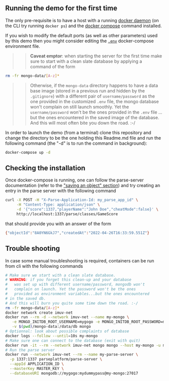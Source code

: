 
## Running the demo for the first time

The only pre-requisite is to have a host with a running
[docker daemon](https://docs.docker.com/)
(on the CLI try running `docker ps`) and the
[docker compose](https://docs.docker.com/compose/)
command installed.

If you wish to modify the default ports (as well as other parameters) used by
this demo then you might consider editing the [`.env`](.env) docker-compose
environment file.

>>**Caveat emptor**:
>>when starting the server for the first time make sure to
  start with a clean slate database by applying a command of the form

  ```bash
  rm -fr mongo-data/[A-z]*
  ```

>>Otherwise, if the `mongo-data` directory happens to have a data base image
(stored in a previous run and hidden by the `.gitignore`) with a different
pair of `username/password` as the one provided in the customized `.env` file,
the mongo database won't complain on still launch smoothly.
Yet the `username/password` won't be the ones provided in the `.env` file
... but the ones encountered in the saved image of the database.
And this will most often bite you down the road. :-/

In order to launch the demo (from a terminal) clone this repository and
change the directory to be the one holding this Readme.md file and run the
following command (the "-d" is to run the command in background):

```bash
docker-compose up -d
```

## Checking the installation

Once docker-compose is running, one can follow the parse-server documentation
(refer to the
["saving an object" section](https://hub.docker.com/r/parseplatform/parse-server/#saving-an-object))
and try creating an entry in the parse server with the following command

```bash
curl -X POST -H "X-Parse-Application-Id: my_parse_app_id" \
     -H "Content-Type: application/json" \
     -d '{"score":1337,"playerName":"John Doe","cheatMode":false}' \
     http://localhost:1337/parse/classes/GameScore
```

that should provide you with an answer of the form

```bash
{"objectId":"8A0YN6GkJ7","createdAt":"2022-04-26T16:33:59.551Z"}
```

## Trouble shooting

In case some manual troubleshooting is required, containers can be
run from cli with the following commands

```bash
# Make sure we start with a clean slate database.
# WARNING: if you forget this clean-up and your database
#   was set up with different username/password, mongodb won't
#   complain on launch. Yet the password won't be the ones 
#   provided as environment variables...but the ones encountered
# in the saved db. 
# And this will burn you quite some time down the road. :-/
rm -fr mongo-data/[A-z]*
docker network create imuv-net
docker run --rm -d --network imuv-net --name my-mongo \
   -e MONGO_INITDB_ROOT_USERNAME=mygogo -e MONGO_INITDB_ROOT_PASSWORD=mydummypass \
   -v $(pwd)/mongo-data:/data/db mongo
# Optionnal: look about possible complaints of database
docker logs --follow --until=10s my-mongo
# Make sure one can connect to the database (exit with quit)
docker run -it --rm --network imuv-net mongo mongo --host my-mongo -u mygogo -p mydummypass
# Run the parse server
docker run --network imuv-net --rm --name my-parse-server \
  -p 1337:1337 parseplatform/parse-server \
  --appId APPLICATION_ID \
  --masterKey MASTER_KEY \
  --databaseURI mongodb://mygogo:mydummypass@my-mongo:27017
```
